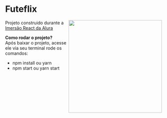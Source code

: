 <h1 align="left">Futeflix</h1>

<img align="right" width="300px" src="https://camo.githubusercontent.com/9a1acc0a972036a169cfb714fb91821e9d99d350/68747470733a2f2f7777772e616c7572612e636f6d2e62722f6173736574732f696d672f696d6572736f65732f72656163742f696d657273616f2d72656163742d6c6f676f2e313539343034343134322e737667">

Projeto construido durante a <a href="https://www.alura.com.br/imersao-react/" target="_blank">Imersão React da Alura</a>

<strong>Como rodar o projeto?</strong><br>
Após baixar o projeto, acesse ele via seu terminal rode os comandos:

* npm install ou yarn <br>
* npm start ou yarn start 



